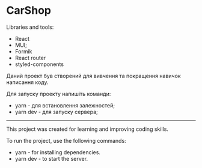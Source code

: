 # CarShop

Libraries and tools:
- React
- MUI;
- Formik
- React router
- styled-components

Даний проект був створений для вивчення та покращення навичок написання коду.

Для запуску проекту напишіть команди:

  - yarn - для встановлення залежностей;
  - yarn dev - для запуску сервера;

----------------------------------------------------------------------------------
This project was created for learning and improving coding skills.

To run the project, use the following commands:

  - yarn - for installing dependencies.
  - yarn dev - to start the server.
